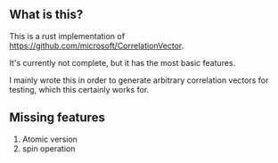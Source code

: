 ## What is this?
This is a rust implementation of https://github.com/microsoft/CorrelationVector.

It's currently not complete, but it has the most basic features.

I mainly wrote this in order to generate arbitrary correlation vectors for testing, which this certainly works for.

## Missing features
1. Atomic version
2. spin operation